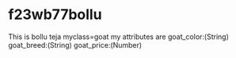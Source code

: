 # f23wb77bollu
This is bollu teja 
myclass=goat my attributes are goat_color:(String) goat_breed:(String) goat_price:(Number)
